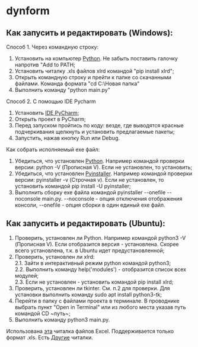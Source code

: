 # dynform
 
## Как запусить и редактировать (Windows):

Способ 1. Через командную строку:
1. Установить на компьютер [Python](https://www.python.org/). Не забыть поставить галочку напротив "Add to PATH;
2. Установить читалку .xls файлов xlrd командой "pip install xlrd";
3. Открыть командную строку и прейти к папке со скачанными файлами. Команда формата "cd C:\Новая папка\"
4. Выполнить команду "python main.py"

Способ 2. С помощью IDE Pycharm
1. Установить [IDE PyCharm](https://www.jetbrains.com/ru-ru/pycharm/download/#section=windows/);
2. Открыть проект в PyCharm;
3. Перед запуском пройтись по коду: везде, где выводятся красные подчеркивания щелкнуть и установить предлагаемые пакеты;
4. Запустить, нажав кнопку Run или Debug.

Как собрать исполняемый exe файл:
1. Убедиться, что установлен [Python](https://www.python.org/). Например командой проверки версии: python -V (Прописная V). Если не установлен, то установить;
2. Убедиться, что установлен [Pyinstaller](https://pyinstaller.org/en/stable/index.html). Например командой проверки версии: pyinstaller -v (Строчная v). Если не установлен, то установить командой pip install -U pyinstaller;
3. Выполнить сборку exe файла командой pyinstaller --onefile --noconsole main.py. --noconsole - опция отключения отображения консоли, --onefile - опция сборки в один единый exe файл.


## Как запусить и редактировать (Ubuntu):
1. Проверить, установлен ли Python. Например командой python3 -V (Прописная V).  Если отобразится версия - установлена. Скорее всего установлена, т.к. в Ubuntu идет предустановленной;
2. Проверить, установлен ли xlrd: <br>
  2.1. Зайти в интерактивный режим python командой python3;<br>
  2.2. Выполнить команду help('modules') - отобразится список всех модулей;<br>
  2.3. Если не установлен - установить командой pip install xlrd;<br>
3. Проверить, установлен ли tkinter. См. п.2 для проверки. Для установки выполнить команду sudo apt install python3-tk;<br>
4. Перейти в папку с файлами проекта в терминале. В проводнике выбрать пункт "Open in Terminal" или из любого места указав путь командой CD ~путь~;<br>
5. Выполнить команду python3 main.py.



Использована [эта](https://xlrd.readthedocs.io/en/latest/ "Go to Web Site XLRD") читалка файлов Excel. Поддерживается только формат .xls. Есть [Другие](https://pythonist.ru/kak-chitat-excel-fajl-xlsx-v-python/ "На сайт") читалки.
